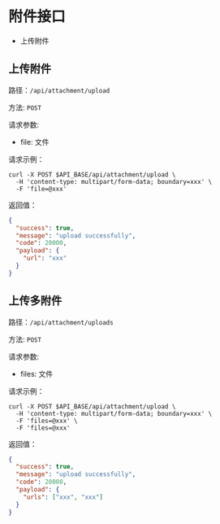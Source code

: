 # 附件接口

- 上传附件

## 上传附件

路径：`/api/attachment/upload`

方法: `POST`

请求参数:

- file: 文件

请求示例：

```shell
curl -X POST $API_BASE/api/attachment/upload \
  -H 'content-type: multipart/form-data; boundary=xxx' \
  -F 'file=@xxx'
```

返回值：

```json
{
  "success": true,
  "message": "upload successfully",
  "code": 20000,
  "payload": {
    "url": "xxx"
  }
}
```

## 上传多附件

路径：`/api/attachment/uploads`

方法: `POST`

请求参数:

- files: 文件

请求示例：

```shell
curl -X POST $API_BASE/api/attachment/upload \
  -H 'content-type: multipart/form-data; boundary=xxx' \
  -F 'files=@xxx' \
  -F 'files=@xxx'
```

返回值：

```json
{
  "success": true,
  "message": "upload successfully",
  "code": 20000,
  "payload": {
    "urls": ["xxx", "xxx"]
  }
}
```

